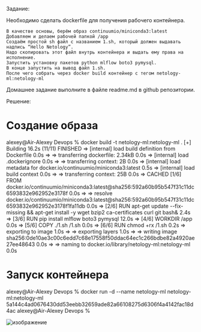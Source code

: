 Задание:

Необходимо сделать dockerfile для получения рабочего контейнера.

    В качестве основы, берём образ continuumio/miniconda3:latest
    Добавляем и делаем рабочей папкой /app
    Создаём простой sh файл с названием 1.sh, который должен выдавать надпись “Hello Netology”.
    Надо скопировать этот файл внутрь контейнера и выдать ему права на исполнение.
    Запустить установку пакетов python mlflow boto3 pymysql.
    В конце запустить на вывод файл 1.sh.
    После чего собрать через docker build контейнер с тегом netology-ml:netology-ml

Домашнее задание выполните в файле readme.md в github репозитории.


Решение:

# Создание образа

alexey@Air-Alexey Devops % docker build -t netology-ml:netology-ml .
[+] Building 16.2s (11/11) FINISHED
 => [internal] load build definition from Dockerfile                                                            0.0s
 => => transferring dockerfile: 2.34kB                                                                          0.0s
 => [internal] load .dockerignore                                                                               0.0s
 => => transferring context: 2B                                                                                 0.0s
 => [internal] load metadata for docker.io/continuumio/miniconda3:latest                                        0.5s
 => [internal] load build context                                                                               0.0s
 => => transferring context: 25B                                                                                0.0s
 => CACHED [1/6] FROM docker.io/continuumio/miniconda3:latest@sha256:592a60b95b547f31c11dc6593832e962952e3178f  0.0s
 => => resolve docker.io/continuumio/miniconda3:latest@sha256:592a60b95b547f31c11dc6593832e962952e3178f1fa11db  0.0s
 => [2/6] RUN apt-get update --fix-missing &&     apt-get install -y wget bzip2 ca-certificates curl git bash&  2.4s
 => [3/6] RUN pip install mlflow boto3 pymysql                                                                 12.0s
 => [4/6] WORKDIR /app                                                                                          0.0s
 => [5/6] COPY ./1.sh /1.sh                                                                                     0.0s
 => [6/6] RUN chmod +rx /1.sh                                                                                   0.2s
 => exporting to image                                                                                          1.0s
 => => exporting layers                                                                                         1.0s
 => => writing image sha256:0de10ae3c00c6edd7c68e17558f50ddac64ec1c266bdbe82a4920ae27ee48643                    0.0s
 => => naming to docker.io/library/netology-ml:netology-ml                                                      0.0s
 
 # Запуск контейнера
 
alexey@Air-Alexey Devops % docker run -d --name netology-ml netology-ml:netology-ml
5a144c4ad0676430dd53eebb32659ade82a66108275d6306f4a4142fac18d4ac
alexey@Air-Alexey Devops %

![изображение](https://user-images.githubusercontent.com/67161186/146450323-ae62cb90-f296-458e-b72c-f2bfe178d399.png)
